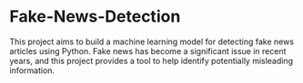 # Fake-News-Detection
This project aims to build a machine learning model for detecting fake news articles using Python. Fake news has become a significant issue in recent years, and this project provides a tool to help identify potentially misleading information.
